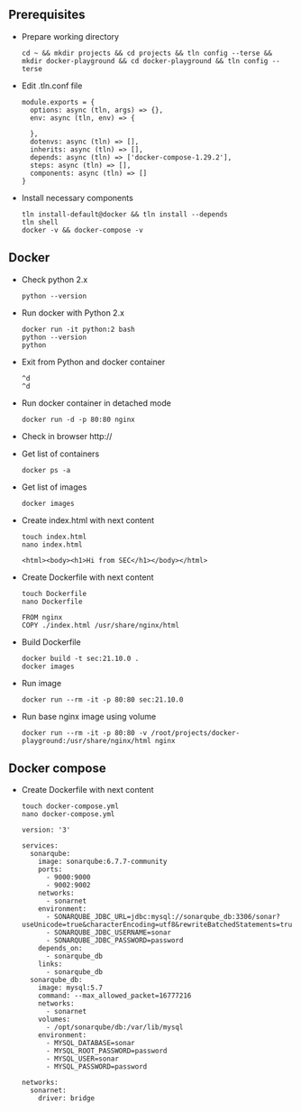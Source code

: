 ## Prerequisites
* Prepare working directory
  ```
  cd ~ && mkdir projects && cd projects && tln config --terse && mkdir docker-playground && cd docker-playground && tln config --terse
  ```
* Edit .tln.conf file 
  ```
  module.exports = {
    options: async (tln, args) => {},
    env: async (tln, env) => {

    },
    dotenvs: async (tln) => [],
    inherits: async (tln) => [],
    depends: async (tln) => ['docker-compose-1.29.2'],
    steps: async (tln) => [],
    components: async (tln) => []
  }
  ```
* Install necessary components
  ```
  tln install-default@docker && tln install --depends
  tln shell
  docker -v && docker-compose -v
  ```

## Docker
* Check python 2.x
  ```
  python --version
  ```
* Run docker with Python 2.x
  ```
  docker run -it python:2 bash
  python --version
  python
  ```
* Exit from Python and docker container
  ```
  ^d
  ^d
  ```
* Run docker container in detached mode
  ```
  docker run -d -p 80:80 nginx
  ```
* Check in browser http://<ip>
* Get list of containers
  ```
  docker ps -a
  ```
* Get list of images
  ```
  docker images
  ```
* Create index.html with next content
  ```
  touch index.html
  nano index.html
  ```
  
  ```
  <html><body><h1>Hi from SEC</h1></body></html>
  ```
* Create Dockerfile with next content
  ```
  touch Dockerfile
  nano Dockerfile
  ```
  
  ```
  FROM nginx
  COPY ./index.html /usr/share/nginx/html
  ```
* Build Dockerfile
  ```
  docker build -t sec:21.10.0 .
  docker images
  ```
  
* Run image
  ```
  docker run --rm -it -p 80:80 sec:21.10.0
  ```
  
* Run base nginx image using volume
  ```
  docker run --rm -it -p 80:80 -v /root/projects/docker-playground:/usr/share/nginx/html nginx
  ```
  
  

## Docker compose
* Create Dockerfile with next content
  ```
  touch docker-compose.yml
  nano docker-compose.yml
  ```
  
  ```
  version: '3'

  services:
    sonarqube:
      image: sonarqube:6.7.7-community
      ports:
        - 9000:9000
        - 9002:9002
      networks:
        - sonarnet
      environment:
        - SONARQUBE_JDBC_URL=jdbc:mysql://sonarqube_db:3306/sonar?useUnicode=true&characterEncoding=utf8&rewriteBatchedStatements=true&useConfigs=maxPerformance&useSSL=false
        - SONARQUBE_JDBC_USERNAME=sonar
        - SONARQUBE_JDBC_PASSWORD=password
      depends_on:
        - sonarqube_db
      links:
        - sonarqube_db
    sonarqube_db:
      image: mysql:5.7
      command: --max_allowed_packet=16777216
      networks:
        - sonarnet
      volumes:
        - /opt/sonarqube/db:/var/lib/mysql
      environment:
        - MYSQL_DATABASE=sonar
        - MYSQL_ROOT_PASSWORD=password
        - MYSQL_USER=sonar
        - MYSQL_PASSWORD=password

  networks:
    sonarnet:
      driver: bridge
  ```

